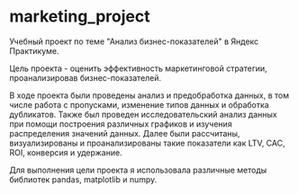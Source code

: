 # marketing_project
Учебный проект по теме "Анализ бизнес-показателей" в Яндекс Практикуме.

Цель проекта - оценить эффективность маркетинговой стратегии, проанализировав бизнес-показателей.

В ходе проекта были проведены анализ и предобработка данных, в том числе  работа с пропусками, изменение типов данных и обработка дубликатов. Также был проведен исследовательский анализ данных при помощи построения различных графиков и изучения распределения значений данных. Далее были рассчитаны, визуализированы и проанализированы такие показатели как LTV, CAC, ROI, конверсия и удержание.

Для выполнения цели проекта я использовала различные методы библиотек pandas, matplotlib и numpy.
